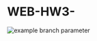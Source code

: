 # WEB-HW3-
![example branch parameter](https://github.com/andrew-pahomov/WEB-HW3-/actions/workflows/main.yml/badge.svg?branch=main)
